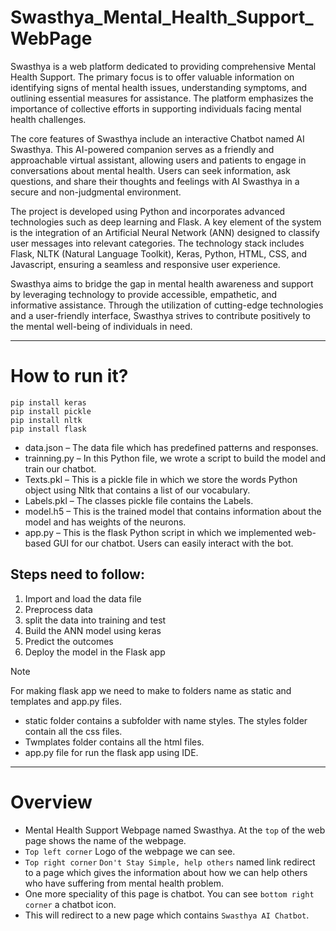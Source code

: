 ﻿# Swasthya_Mental_Health_Support_WebPage

 Swasthya is a web platform dedicated to providing comprehensive Mental Health Support. The primary focus is to offer valuable information on identifying signs of mental health issues, understanding symptoms, and outlining essential measures for assistance. The platform emphasizes the importance of collective efforts in supporting individuals facing mental health challenges.

The core features of Swasthya include an interactive Chatbot named AI Swasthya. This AI-powered companion serves as a friendly and approachable virtual assistant, allowing users and patients to engage in conversations about mental health. Users can seek information, ask questions, and share their thoughts and feelings with AI Swasthya in a secure and non-judgmental environment.

The project is developed using Python and incorporates advanced technologies such as deep learning and Flask. A key element of the system is the integration of an Artificial Neural Network (ANN) designed to classify user messages into relevant categories. The technology stack includes Flask, NLTK (Natural Language Toolkit), Keras, Python, HTML, CSS, and Javascript, ensuring a seamless and responsive user experience.

Swasthya aims to bridge the gap in mental health awareness and support by leveraging technology to provide accessible, empathetic, and informative assistance. Through the utilization of cutting-edge technologies and a user-friendly interface, Swasthya strives to contribute positively to the mental well-being of individuals in need.

 ---

 # How to run it?
```pip install tensorflow 
pip install keras 
pip install pickle
pip install nltk
pip install flask
```

- data.json – The data file which has predefined patterns and responses.
- trainning.py – In this Python file, we wrote a script to build the model and train our chatbot.
- Texts.pkl – This is a pickle file in which we store the words Python object using Nltk that contains a list of our vocabulary.
- Labels.pkl – The classes pickle file contains the Labels.
- model.h5 – This is the trained model that contains information about the model and has weights of the neurons.
- app.py – This is the flask Python script in which we implemented web-based GUI for our chatbot. Users can easily interact with the bot.

## Steps need to follow:
1. Import and load the data file
1. Preprocess data
1. split the data into training and test
1. Build the ANN model using keras
1. Predict the outcomes
1. Deploy the model in the Flask app

> [!NOTE]
> For making flask app we need to make to folders name as static and templates and app.py files.

- static folder contains a subfolder with name styles. The styles folder contain  all the css files.
- Twmplates folder contains all the html files.
- app.py file for run the flask app using IDE.
  
---
# Overview
- Mental Health Support Webpage named Swasthya. At the `top` of the web page shows the name of the webpage.
- `Top left corner` Logo of the webpage we can see.
- `Top right corner` `Don't Stay Simple, help others` named link redirect to a page which gives the information about how we can help others who have suffering from mental health problem.
- One more speciality of this page is chatbot. You can see `bottom right corner` a chatbot icon.
- This will redirect to a new page which contains `Swasthya AI Chatbot`.
